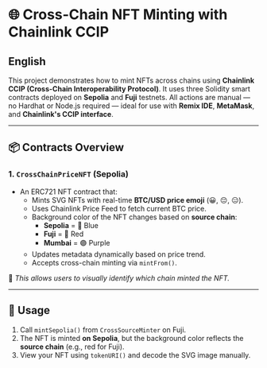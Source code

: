 # 🌐 Cross-Chain NFT Minting with Chainlink CCIP

## English

This project demonstrates how to mint NFTs across chains using **Chainlink CCIP (Cross-Chain Interoperability Protocol)**. It uses three Solidity smart contracts deployed on **Sepolia** and **Fuji** testnets. All actions are manual — no Hardhat or Node.js required — ideal for use with **Remix IDE**, **MetaMask**, and **Chainlink's CCIP interface**.

---

## 📦 Contracts Overview

### 1. `CrossChainPriceNFT` (Sepolia)
- An ERC721 NFT contract that:
  - Mints SVG NFTs with real-time **BTC/USD price emoji** (😀, 😔, 😑).
  - Uses Chainlink Price Feed to fetch current BTC price.
  - Background color of the NFT changes based on **source chain**:
    - **Sepolia** = 🔵 Blue
    - **Fuji** = 🔴 Red
    - **Mumbai** = 🟣 Purple
  - Updates metadata dynamically based on price trend.
  - Accepts cross-chain minting via `mintFrom()`.

📌 *This allows users to visually identify which chain minted the NFT.*

---

## 🚀 Usage

1. Call `mintSepolia()` from `CrossSourceMinter` on Fuji.
2. The NFT is minted **on Sepolia**, but the background color reflects the **source chain** (e.g., red for Fuji).
3. View your NFT using `tokenURI()` and decode the SVG image manually.
